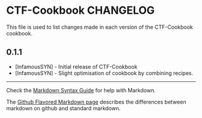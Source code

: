CTF-Cookbook CHANGELOG
======================

This file is used to list changes made in each version of the CTF-Cookbook cookbook.

0.1.1
-----
- [InfamousSYN] - Initial release of CTF-Cookbook
- [InfamousSYN] - Slight optimisation of cookbook by combining recipes.

- - -
Check the [Markdown Syntax Guide](http://daringfireball.net/projects/markdown/syntax) for help with Markdown.

The [Github Flavored Markdown page](http://github.github.com/github-flavored-markdown/) describes the differences between markdown on github and standard markdown.
